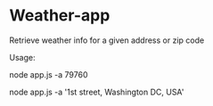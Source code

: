 # Weather-app

Retrieve weather info for a given address or zip code


Usage:

node app.js -a 79760

node app.js -a '1st street, Washington DC, USA'